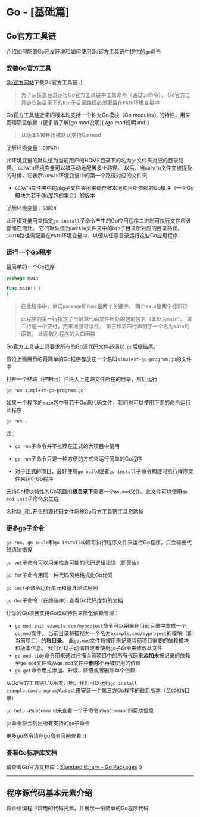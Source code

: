 # Go - [基础篇]

## Go官方工具链

介绍如何配置Go开发环境和如何使用Go官方工具链中提供的`go`命令

### 安装Go官方工具

[Go官方网站](https://go.dev/doc/install)下载Go官方工具链 :)

> 为了从任意目录运行Go官方工具链中工具命令（通过`go`命令）， Go官方工具链安装目录下的`bin`子目录路径必须配置在`PATH`环境变量中

Go官方工具链近来的版本均支持一个称为Go模块（Go modules）的特性，用来管理项目依赖（更多请了解[go mod说明](./go mod说明.md)）

> 从版本1.16开始被默认支持Go mod

了解环境变量：`GOPATH`

此环境变量的默认值为当前用户的HOME目录下的名为`go`文件夹对应的目录路径。 `GOPATH`环境变量可以被手动地配置多个路径。 以后，当`GOPATH`文件夹被提及的时候，它表示`GOPATH`环境变量中的第一个路径对应的文件夹

* `GOPATH`文件夹中的`pkg`子文件夹用来缓存被本地项目所依赖的Go模块（一个Go模块为若干Go库包的集合）的版本

了解环境变量：`GOBIN`

此环境变量用来指定`go install`子命令产生的Go应用程序二进制可执行文件应该存储在何处。 它的默认值为`GOPATH`文件夹中的`bin`子目录所对应的目录路径。 `GOBIN`路径需配置在`PATH`环境变量中，以便从任意目录运行这些Go应用程序

### 运行一个Go程序

最简单的一个Go程序

```go
package main

func main() {
}
```

> 在此程序中，单词`package`和`func`是两个关键字。 两个`main`是两个标识符
>
> 此程序的第一行指定了当前源代码文件所处的包的包名（此处为`main`）。 第二行是一个空行，用来增强可读性。 第三和第四行声明了一个名为`main`的函数。 此函数为程序的入口函数

Go官方工具链工具要求所有的Go源代码文件必须以`.go`后缀结尾。

假设上面展示的最简单的Go程序存放在一个名叫`simplest-go-program.go`的文件中

打开一个终端（控制台）并进入上述源文件所在的目录，然后运行

```bash
go run simplest-go-program.go
```

如果一个程序的`main`包中有若干Go源代码文件，我们也可以使用下面的命令运行此程序

```bash
go run .
```

注：

* `go run`子命令并不推荐在正式的大项目中使用

* `go run`子命令只是一种方便的方式来运行简单的Go程序
* 对于正式的项目，最好使用`go build`或者`go install`子命令构建可执行程序文件来运行Go程序

支持Go模块特性的Go项目的**根目录下**需要一个`go.mod`文件。此文件可以使用`go mod init`子命令来生成

名称以`_`和`.`开头的源代码文件将被Go官方工具链工具忽略掉

### 更多go子命令

`go run`、`go build`和`go install`构建可执行程序文件来运行Go程序，只会输出代码语法错误

`go vet`子命令可以用来检查可能的代码逻辑错误（即警告）

`go fmt`子命令用同一种代码风格格式化Go代码

`go test`子命令运行单元和基准测试用例

`go doc`子命令（在终端中）查看Go代码库包的文档

让你的Go项目支持Go模块特性来简化依赖管理：

* `go mod init example.com/myproject`命令可以用来在当前目录中生成一个`go.mod`文件。 当前目录将被视为一个名为`example.com/myproject`的模块（即当前项目）的**根目录**。 此`go.mod`文件将被用来记录当前项目需要的依赖模块和版本信息。 我们可以手动编辑或者使用`go`子命令来修改此文件
* `go mod tidy`命令用来通过扫描当前项目中的所有代码来**添加**未被记录的依赖至`go.mod`文件或从`go.mod`文件中**删除**不再被使用的依赖
* `go get`命令用拉添加、升级、降级或者删除单个依赖

从Go官方工具链1.16版本开始，我们可以运行`go install example.com/program@latest`来安装一个第三方Go程序的最新版本（至`GOBIN`目录）

`go help aSubCommand`来查看一个子命令`aSubCommand`的帮助信息

`go`命令将会列出所有支持的`go`子命令

更多go命令请在[go命令官网]((https://golang.google.cn/cmd/go/))查看 :)

### 查看Go标准库文档

请查看Go官方文档库：[Standard library - Go Packages](https://pkg.go.dev/std) :)

------



## 程序源代码基本元素介绍

将介绍编程中常用的代码元素，并展示一份简单的Go程序代码